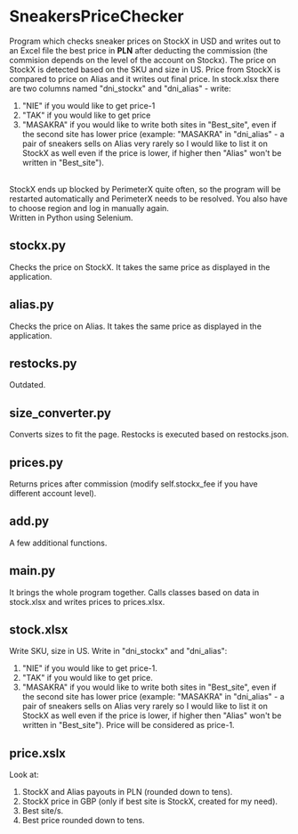 # SneakersPriceChecker
Program which checks sneaker prices on StockX in USD and writes out to an Excel file the best price in **PLN** after deducting the commission (the commision depends on the level of the account on Stockx). The price on StockX is detected based on the SKU and size in US. Price from StockX is compared to price on Alias and it writes out final price. In stock.xlsx there are two columns named "dni_stockx" and "dni_alias" - write:
1. "NIE" if you would like to get price-1
2. "TAK" if you would like to get price
3. "MASAKRA" if you would like to write both sites in "Best_site", even if the second site has lower price (example: "MASAKRA" in "dni_alias" - a pair of sneakers sells on Alias very rarely so I would like to list it on StockX as well even if the price is lower, if higher then "Alias" won't be written in "Best_site").
<br /> 
StockX ends up blocked by PerimeterX quite often, so the program will be restarted automatically and PerimeterX needs to be resolved. You also have to choose region and log in manually again.<br /> 
Written in Python using Selenium.

## stockx.py
Checks the price on StockX. It takes the same price as displayed in the application.

## alias.py
Checks the price on Alias. It takes the same price as displayed in the application.

## restocks.py
Outdated.

## size_converter.py
Converts sizes to fit the page. Restocks is executed based on restocks.json.

## prices.py
Returns prices after commission (modify self.stockx_fee if you have different account level).

## add.py
A few additional functions.

## main.py
It brings the whole program together. Calls classes based on data in stock.xlsx and writes prices to prices.xlsx.

## stock.xlsx
Write SKU, size in US.
Write in "dni_stockx" and "dni_alias":
1. "NIE" if you would like to get price-1.
2. "TAK" if you would like to get price.
3. "MASAKRA" if you would like to write both sites in "Best_site", even if the second site has lower price (example: "MASAKRA" in "dni_alias" - a pair of sneakers sells on Alias very rarely so I would like to list it on StockX as well even if the price is lower, if higher then "Alias" won't be written in "Best_site"). Price will be considered as price-1.

## price.xslx
Look at:
1. StockX and Alias payouts in PLN (rounded down to tens).
2. StockX price in GBP (only if best site is StockX, created for my need).
3. Best site/s.
4. Best price rounded down to tens.
